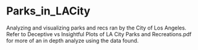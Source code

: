 # Parks_in_LACity

Analyzing and visualizing parks and recs ran by the City of Los Angeles. Refer to Deceptive vs Insightful Plots of LA City Parks and Recreations.pdf for more of an in depth analyze using the data found.
